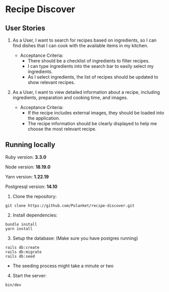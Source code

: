 # Recipe Discover

## User Stories
1. As a User, I want to search for recipes based on ingredients, so I can find dishes that I can cook with the available items in my kitchen.
   - Acceptance Criteria:
     - There should be a checklist of ingredients to filter recipes.
     - I can type ingredients into the search bar to easily select my ingredients.
     - As I select ingredients, the list of recipes should be updated to show relevant recipes.

2. As a User, I want to view detailed information about a recipe, including ingredients, preparation and cooking time, and images.
    - Acceptance Criteria:
        - If the recipe includes external images, they should be loaded into the application.
        - The recipe information should be clearly displayed to help me choose the most relevant recipe.

## Running locally

Ruby version: **3.3.0**

Node version: **18.19.0**

Yarn version: **1.22.19**

Postgresql version: **14.10**

1. Clone the repository:
```shell
git clone https://github.com/Polanket/recipe-discover.git
```
2. Install dependencies:
```shell
bundle install
yarn install
```
3. Setup the database: (Make sure you have postgres running)
```shell
rails db:create
rails db:migrate
rails db:seed
```
* The seeding process might take a minute or two
4. Start the server:
```shell
bin/dev
```
